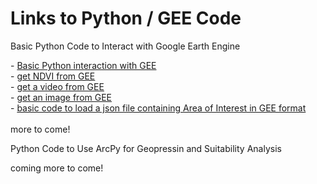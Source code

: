 <html>
<body>
<h1>Links to Python / GEE Code</h1>
<p>Basic Python Code to Interact with Google Earth Engine</p>
- <a href="https://github.com/GeeAraya/code_spot/edit/master/gee_basics.py">Basic Python interaction with GEE</a><br>
- <a href="https://github.com/GeeAraya/code_spot/blob/master/getGEENDVIImage.py">get NDVI from GEE</a><br>
- <a href="https://github.com/GeeAraya/code_spot/blob/master/getGEEVideo.py">get a video from GEE</a><br>
- <a href="https://github.com/GeeAraya/code_spot/blob/master/getGeeImage.py">get an image from GEE</a><br>
- <a href="https://github.com/GeeAraya/code_spot/blob/master/get_json_gee_aoi.py">basic code to load a json file containing Area of Interest in GEE format</a><br><br>
more to come!
  <p>Python Code to Use ArcPy for Geopressin and Suitability Analysis</p>
coming more to come!
</body>
</html>
